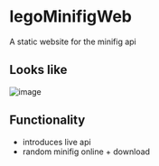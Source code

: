 # legoMinifigWeb
A static website for the minifig api

## Looks like
![image](https://user-images.githubusercontent.com/49443576/189451099-add161b0-f038-457b-99b6-d67f444c6214.png)

## Functionality
- introduces live api
- random minifig online + download
